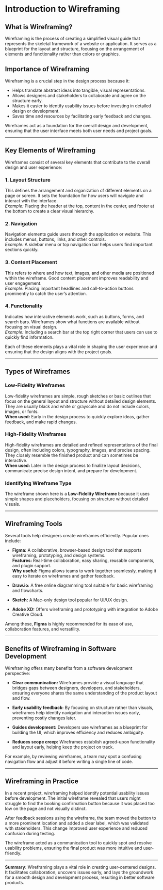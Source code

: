 # Introduction to Wireframing

## What is Wireframing?

Wireframing is the process of creating a simplified visual guide that represents the skeletal framework of a website or application. It serves as a blueprint for the layout and structure, focusing on the arrangement of elements and functionality rather than colors or graphics.

## Importance of Wireframing

Wireframing is a crucial step in the design process because it:

- Helps translate abstract ideas into tangible, visual representations.
- Allows designers and stakeholders to collaborate and agree on the structure early.
- Makes it easier to identify usability issues before investing in detailed design or development.
- Saves time and resources by facilitating early feedback and changes.

Wireframes act as a foundation for the overall design and development, ensuring that the user interface meets both user needs and project goals.

---

## Key Elements of Wireframing

Wireframes consist of several key elements that contribute to the overall design and user experience:

### 1. Layout Structure
This defines the arrangement and organization of different elements on a page or screen. It sets the foundation for how users will navigate and interact with the interface.  
*Example:* Placing the header at the top, content in the center, and footer at the bottom to create a clear visual hierarchy.

### 2. Navigation
Navigation elements guide users through the application or website. This includes menus, buttons, links, and other controls.  
*Example:* A sidebar menu or top navigation bar helps users find important sections quickly.

### 3. Content Placement
This refers to where and how text, images, and other media are positioned within the wireframe. Good content placement improves readability and user engagement.  
*Example:* Placing important headlines and call-to-action buttons prominently to catch the user’s attention.

### 4. Functionality
Indicates how interactive elements work, such as buttons, forms, and search bars. Wireframes show what functions are available without focusing on visual design.  
*Example:* Including a search bar at the top right corner that users can use to quickly find information.

Each of these elements plays a vital role in shaping the user experience and ensuring that the design aligns with the project goals.

---

## Types of Wireframes

### Low-Fidelity Wireframes
Low-fidelity wireframes are simple, rough sketches or basic outlines that focus on the general layout and structure without detailed design elements. They are usually black and white or grayscale and do not include colors, images, or fonts.  
**When used:** Early in the design process to quickly explore ideas, gather feedback, and make rapid changes.

### High-Fidelity Wireframes
High-fidelity wireframes are detailed and refined representations of the final design, often including colors, typography, images, and precise spacing. They closely resemble the finished product and can sometimes be interactive.  
**When used:** Later in the design process to finalize layout decisions, communicate precise design intent, and prepare for development.

### Identifying Wireframe Type
The wireframe shown here is a **Low-Fidelity Wireframe** because it uses simple shapes and placeholders, focusing on structure without detailed visuals.

---

## Wireframing Tools

Several tools help designers create wireframes efficiently. Popular ones include:

- **Figma:** A collaborative, browser-based design tool that supports wireframing, prototyping, and design systems.  
  **Features:** Real-time collaboration, easy sharing, reusable components, and plugin support.  
  **Why useful:** Figma allows teams to work together seamlessly, making it easy to iterate on wireframes and gather feedback.

- **Draw.io:** A free online diagramming tool suitable for basic wireframing and flowcharts.

- **Sketch:** A Mac-only design tool popular for UI/UX design.

- **Adobe XD:** Offers wireframing and prototyping with integration to Adobe Creative Cloud.

Among these, **Figma** is highly recommended for its ease of use, collaboration features, and versatility.

---

## Benefits of Wireframing in Software Development

Wireframing offers many benefits from a software development perspective:

- **Clear communication:** Wireframes provide a visual language that bridges gaps between designers, developers, and stakeholders, ensuring everyone shares the same understanding of the product layout and flow.

- **Early usability feedback:** By focusing on structure rather than visuals, wireframes help identify navigation and interaction issues early, preventing costly changes later.

- **Guides development:** Developers use wireframes as a blueprint for building the UI, which improves efficiency and reduces ambiguity.

- **Reduces scope creep:** Wireframes establish agreed-upon functionality and layout early, helping keep the project on track.

For example, by reviewing wireframes, a team may spot a confusing navigation flow and adjust it before writing a single line of code.

---

## Wireframing in Practice

In a recent project, wireframing helped identify potential usability issues before development. The initial wireframe revealed that users might struggle to find the booking confirmation button because it was placed too low on the page and not visually distinct.

After feedback sessions using the wireframe, the team moved the button to a more prominent location and added a clear label, which was validated with stakeholders. This change improved user experience and reduced confusion during testing.

The wireframe acted as a communication tool to quickly spot and resolve usability problems, ensuring the final product was more intuitive and user-friendly.

---

**Summary:** Wireframing plays a vital role in creating user-centered designs. It facilitates collaboration, uncovers issues early, and lays the groundwork for a smooth design and development process, resulting in better software products.
